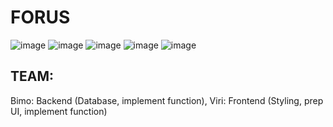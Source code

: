 # FORUS

![image](https://github.com/Viriyadhi/Forus/assets/81005238/e43d46e9-0de2-4f81-986e-d80e907e2a08)
![image](https://github.com/Viriyadhi/Forus/assets/81005238/fa7ada39-f2e9-47b2-bc5c-2ad3f8223e57)
![image](https://github.com/Viriyadhi/Forus/assets/81005238/8e8b39a7-8278-4e08-be9f-6fe7cd98c9cf)
![image](https://github.com/Viriyadhi/Forus/assets/81005238/5f7735fb-afbc-4496-9589-2c6438456fd7)
![image](https://github.com/Viriyadhi/Forus/assets/81005238/b8659c72-6207-491a-ad47-887269e05f0d)




## TEAM:
Bimo: Backend (Database, implement function),
Viri: Frontend (Styling, prep UI, implement function)
